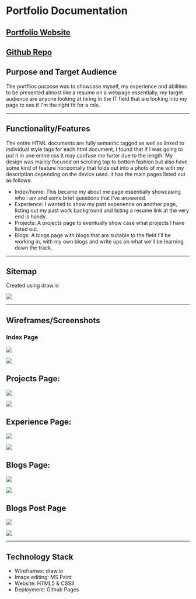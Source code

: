 # Portfolio Documentation

## [Portfolio Website](https://erkan-kaban.github.io/ErkanKaban_T1A2/src/index.html)

## [Github Repo](https://github.com/Erkan-Kaban/ErkanKaban_T1A2)

## Purpose and Target Audience

The portflios purpose was to showcase myself, my experience and abilities to be presented almost like a resume
on a webpage essentially, my target audience are anyone looking at hiring in the
IT field that are looking into 
my page to see if I'm the right fit for a role.
<hr />

## Functionality/Features

The entire HTML documents are fully semantic tagged as well as linked to individual style tags for each html document, I found that if I was going to put it in one entire css it may confuse me furter due to the length. My design was mainly focused on scrolling top to bottom fashion but also have some kind of feature horizontally that folds out into a photo of me with my description depending on the device used. it has the main pages listed out as follows:

   - Index/home: This became my about me page essentially showcasing who i am and some brief questions that I've answered.
   - Experience: I wanted to show my past experience on another page, listing out my past work background and listing a resume link at the very end is handy.
   - Projects: A projects page to eventually show case what projects I have listed out.
   - Blogs: A blogs page with blogs that are suitable to the field I'll be working in, with my own blogs and write ups on what we'll be learning down the track.
  
  <hr />

## Sitemap
Created using draw.io

![](./docs/sitemap.jpg)

<hr />

## Wireframes/Screenshots

### Index Page

![](./docs/Wireframes%20-%20Index%20Page.jpg)

![](./docs/index-combined.jpg)

## Projects Page:

![](./docs/Projects%20-%20Wireframe.jpg)

![](./docs/Projects%20-%20Combined.jpg)

## Experience Page:

![](./docs/Wireframes%20-%20Index%20Page.jpg)

![](./docs/Experience%20Merged.jpg)

## Blogs Page:

![](./docs/Wireframes%20-%20Blogs%20Page.jpg)

![](./docs/Blog%20Pages%20Combined.jpg)

## Blogs Post Page

![](./docs/Blogs%20Post%20Page%20-%20Wireframe.jpg)

![](./docs/Blogs%20-%20Post%20-%20Combined.jpg)





<hr />

## Technology Stack

- Wireframes: draw.io
- Image editing: MS Paint
- Website: HTML5 & CSS3
- Deployment: Github Pages
